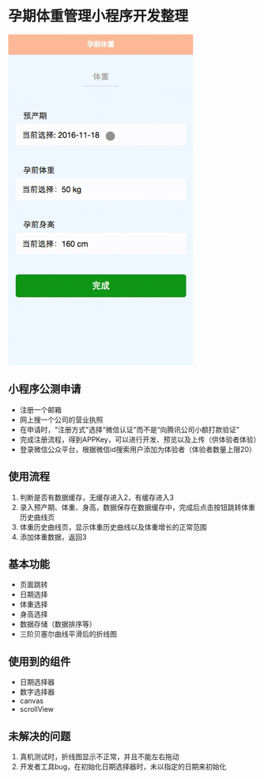 # 孕期体重管理小程序开发整理

![image](https://github.com/jackgreentemp/babyweight/blob/master/weight01.gif)

## 小程序公测申请
- 注册一个邮箱
- 网上搜一个公司的营业执照
- 在申请时，"注册方式"选择“微信认证”而不是“向腾讯公司小额打款验证”
- 完成注册流程，得到APPKey，可以进行开发、预览以及上传（供体验者体验）
- 登录微信公众平台，根据微信id搜索用户添加为体验者（体验者数量上限20）

## 使用流程
1. 判断是否有数据缓存，无缓存进入2，有缓存进入3
2. 录入预产期、体重、身高，数据保存在数据缓存中，完成后点击按钮跳转体重历史曲线页
3. 体重历史曲线页，显示体重历史曲线以及体重增长的正常范围
4. 添加体重数据，返回3

## 基本功能
- 页面跳转
- 日期选择
- 体重选择
- 身高选择
- 数据存储（数据排序等）
- 三阶贝塞尔曲线平滑后的折线图

## 使用到的组件
- 日期选择器
- 数字选择器
- canvas
- scrollView

## 未解决的问题
1. 真机测试时，折线图显示不正常，并且不能左右拖动
2. 开发者工具bug，在初始化日期选择器时，未以指定的日期来初始化
